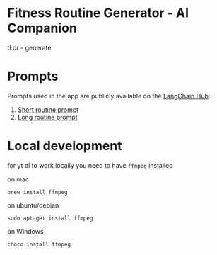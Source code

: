 # Fitness Routine Generator - AI Companion

tl:dr - generate 

# Prompts

Prompts used in the app are publicly
available on the [LangChain Hub](https://docs.smith.langchain.com/category/hub):

1. [Short routine prompt](https://smith.langchain.com/hub/aaalexlit/sport-routine-to-program-short)
2. [Long routine prompt](https://smith.langchain.com/hub/aaalexlit/sport-routine-to-program)

# Local development

for yt dl to work locally you need to have `ffmpeg` installed

on mac

```shell
brew install ffmpeg
```

on ubuntu/debian

```shell
sudo apt-get install ffmpeg
```

on Windows

```shell
choco install ffmpeg
```
